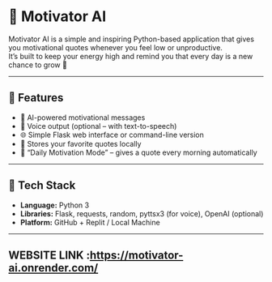 # 💬 Motivator AI

Motivator AI is a simple and inspiring Python-based application that gives you motivational quotes whenever you feel low or unproductive.  
It’s built to keep your energy high and remind you that every day is a new chance to grow 💫

---

## 🚀 Features

- 🧠 AI-powered motivational messages  
- 🎤 Voice output (optional – with text-to-speech)  
- 🌐 Simple Flask web interface or command-line version  
- 💾 Stores your favorite quotes locally  
- 🔁 “Daily Motivation Mode” – gives a quote every morning automatically  

---

## 🧰 Tech Stack

- **Language:** Python 3  
- **Libraries:** Flask, requests, random, pyttsx3 (for voice), OpenAI (optional)  
- **Platform:** GitHub + Replit / Local Machine  

---

## WEBSITE LINK :https://motivator-ai.onrender.com/
